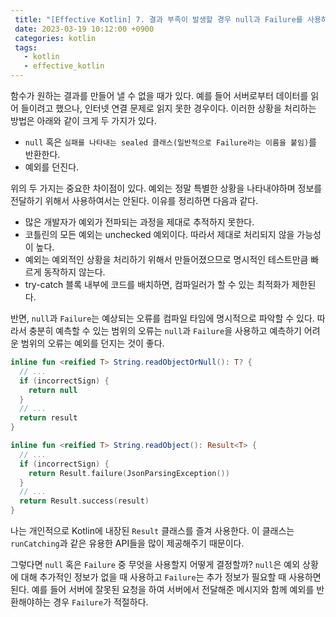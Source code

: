 ```yaml
---
 title: "[Effective Kotlin] 7. 결과 부족이 발생할 경우 null과 Failure를 사용하라"
 date: 2023-03-19 10:12:00 +0900
 categories: kotlin
 tags:
   - kotlin
   - effective_kotlin
---
```


함수가 원하는 결과를 만들어 낼 수 없을 때가 있다. 예를 들어 서버로부터 데이터를 읽어 들이려고 했으나, 인터넷 연결 문제로 읽지 못한 경우이다.
이러한 상황을 처리하는 방법은 아래와 같이 크게 두 가지가 있다.

- `null` 혹은 `실패를 나타내는 sealed 클래스(일반적으로 Failure라는 이름을 붙임)`를 반환한다.
- 예외를 던진다.

위의 두 가지는 중요한 차이점이 있다. 예외는 정말 특별한 상황을 나타내야하며 정보를 전달하기 위해서 사용하여서는 안된다. 이유를 정리하면 다음과 같다.

- 많은 개발자가 예외가 전파되는 과정을 제대로 추적하지 못한다.
- 코틀린의 모든 예외는 unchecked 예외이다. 따라서 제대로 처리되지 않을 가능성이 높다.
- 예외는 예외적인 상황을 처리하기 위해서 만들어졌으므로 명시적인 테스트만큼 빠르게 동작하지 않는다.
- try-catch 블록 내부에 코드를 배치하면, 컴파일러가 할 수 있는 최적화가 제한된다.

반면, `null`과 `Failure`는 예상되는 오류를 컴파일 타임에 명시적으로 파악할 수 있다.
따라서 충분히 예측할 수 있는 범위의 오류는 `null`과 `Failure`을 사용하고 예측하기 어려운 범위의 오류는 예외를 던지는 것이 좋다.

```kotlin
inline fun <reified T> String.readObjectOrNull(): T? {
  // ...
  if (incorrectSign) {
    return null
  }
  // ...
  return result
}

inline fun <reified T> String.readObject(): Result<T> {
  // ...
  if (incorrectSign) {
    return Result.failure(JsonParsingException())
  }
  // ...
  return Result.success(result)
}
```

나는 개인적으로 Kotlin에 내장된 `Result` 클래스를 즐겨 사용한다. 이 클래스는 `runCatching`과 같은 유용한 API들을 많이 제공해주기 때문이다.

그렇다면 `null` 혹은 `Failure` 중 무엇을 사용할지 어떻게 결정할까? `null`은 예외 상황에 대해 추가적인 정보가 없을 때 사용하고 `Failure`는 추가 정보가 필요할 때 사용하면 된다.
예를 들어 서버에 잘못된 요청을 하여 서버에서 전달해준 메시지와 함께 예외를 반환해야하는 경우 `Failure`가 적절하다.
